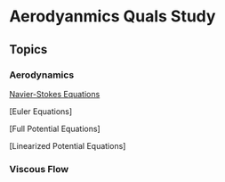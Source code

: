# Aerodyanmics Quals Study

## Topics

### Aerodynamics

[Navier-Stokes Equations](aero/navier_stokes_eqns)


[Euler Equations]

[Full Potential Equations]

[Linearized Potential Equations]




### Viscous Flow
